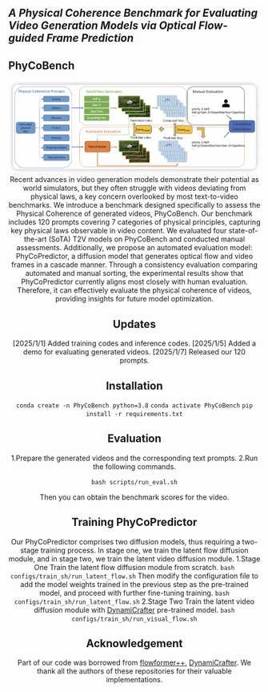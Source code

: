 ## ___***A Physical Coherence Benchmark for Evaluating Video Generation Models via Optical Flow-guided Frame Prediction***___

 
##  PhyCoBench
<div align=center><img src="imgs/PhyCoBench.png">
Recent advances in video generation models demonstrate their potential as world simulators, but they often struggle with videos deviating from physical laws, a key concern overlooked by most text-to-video benchmarks. We introduce a benchmark designed specifically to assess the Physical Coherence of generated videos, PhyCoBench. Our benchmark includes 120 prompts covering 7 categories of physical principles, capturing key physical laws observable in video content. We evaluated four state-of-the-art (SoTA) T2V models on PhyCoBench and conducted manual assessments. Additionally, we propose an automated evaluation model: PhyCoPredictor, a diffusion model that generates optical flow and video frames in a cascade manner. Through a consistency evaluation comparing automated and manual sorting, the experimental results show that PhyCoPredictor currently aligns most closely with human evaluation. Therefore, it can effectively evaluate the physical coherence of videos, providing insights for future model optimization. 

## Updates
[2025/1/1] Added training codes and inference codes.
[2025/1/5] Added a demo for evaluating generated videos.
[2025/1/7] Released our 120 prompts.


## Installation
`conda create -n PhyCoBench python=3.8`
`conda activate PhyCoBench`
`pip install -r requirements.txt`

## Evaluation
1.Prepare the generated videos and the corresponding text prompts.
2.Run the following commands.
```
bash scripts/run_eval.sh
```
Then you can obtain the benchmark scores for the video.

## Training PhyCoPredictor
Our PhyCoPredictor comprises two diffusion models, thus requiring a two-stage training process. In stage one, we train the latent flow diffusion module, and in stage two, we train the latent video diffusion module.
1.Stage One
Train the latent flow diffusion module from scratch.
`bash configs/train_sh/run_latent_flow.sh`
Then modify the configuration file to add the model weights trained in the previous step as the pre-trained model, and proceed with further fine-tuning training.
`bash configs/train_sh/run_latent_flow.sh`
2.Stage Two
Train the latent video diffusion module with [DynamiCrafter](https://huggingface.co/Doubiiu/DynamiCrafter_512/blob/main/model.ckpt) pre-trained model.
`bash configs/train_sh/run_visual_flow.sh`

## Acknowledgement
Part of our code was borrowed from [flowformer++](https://github.com/XiaoyuShi97/FlowFormerPlusPlus), [DynamiCrafter](https://github.com/Doubiiu/DynamiCrafter). We thank all the authors of these repositories for their valuable implementations.
